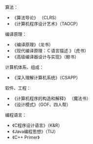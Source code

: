 
算法：
- 《算法导论》 （CLRS）
- 《计算机程序设计艺术》（TAOCP）

编译原理：
- 《编译原理》（龙书）
- 《现代编译原理：Ｃ语言描述 》（虎书）
- 《高级编译器设计与实现》（鲸书）

计算机体系、组成：
- 《深入理解计算机系统》（CSAPP）

软件、工程：
- 《计算机程序的构造和解释》 （魔法书）
- 《设计模式》（GOF、四人帮）

编程语言：
- 《C程序设计语言》（K&R）
- 《Java编程思想》（TIJ）
- 《C++ Primer》
